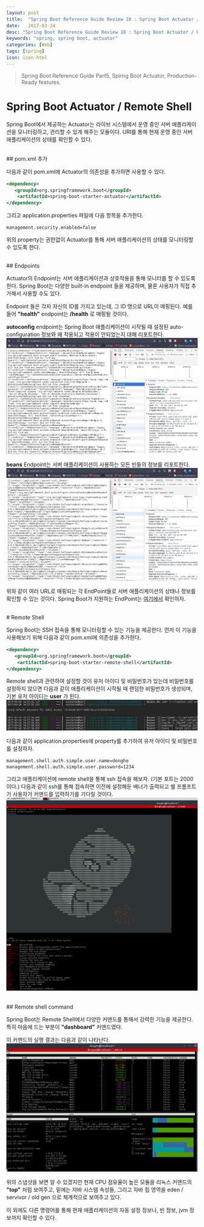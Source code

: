 ```yaml
---
layout: post
title:  "Spring Boot Reference Guide Review 10 : Spring Boot Actuator / Remote Shell"
date:   2017-03-24
desc: "Spring Boot Reference Guide Review 10 : Spring Boot Actuator / Remote Shell"
keywords: "spring, spring boot, actuator"
categories: [Web]
tags: [spring]
icon: icon-html
---
```


> Spring Boot Reference Guide Part5, Spirng Boot Actuator, Production-Ready features.

# Spring Boot Actuator / Remote Shell

Spring Boot에서 제공하는 Actuator는 라이브 시스템에서 운영 중인 서버 애플리케이션을 모니터링하고, 관리할 수 있게 해주는 모듈이다. URI를 통해 현재 운영 중인 서버 애플리케이션의 상태를 확인할 수 있다.

<br>
## pom.xml 추가

다음과 같이 pom.xml에 Actuator의 의존성을 추가하면 사용할 수 있다.
~~~xml
<dependency>
   <groupId>org.springframework.boot</groupId>
    <artifactId>spring-boot-starter-actuator</artifactId>
</dependency>
~~~

그리고 application.properties 파일에 다음 항목을 추가한다.
~~~
management.security.enabled=false
~~~
위의 property는 권한없이 Actuator를 통해 서버 애플리케이션의 상태를 모니터링할 수 있도록 한다.

<br>
## Endpoints

Actuator의 Endpoint는 서버 애플리케이션과 상호작용을 통해 모니터를 할 수 있도록 한다.
Spring Boot는 다양한 built-in endpoint 들을 제공하며, 물론 사용자가 직접 추가해서 사용할 수도 있다.

Endpoint 들은 각자 자신의 ID를 가지고 있는데, 그 ID 명으로 URL이 매핑된다. 예를 들어 **"health"** endpoint는 **/health** 로 매핑될 것이다.

**autoconfig** endpoint는 Spring Boot 애플리케이션이 시작될 때 설정된 auto-configuration 정보와 왜 적용되고 적용이 안되었는지 대해 리포트한다.
<br>
![01.png](/static/assets/img/blog/web/2017-03-24-spring_boot_features_10/01.png)


**beans** Endpoint는 서버 애플리케이션이 사용하는 모든 빈들의 정보를 리포트한다.
![02.png](/static/assets/img/blog/web/2017-03-24-spring_boot_features_10/02.png)

위와 같이 여러 URL로 매핑되는 각 EndPoint들로 서버 애플리케이션의 상태나 정보를 확인할 수 있는 것이다.
Spring Boot가 지원하는 EndPoint는 [여기에서][spring_boot_endpoint] 확인하자.

<br>
# Remote Shell

Spring Boot는 SSH 접속을 통해 모니터링할 수 있는 기능을 제공한다.
먼저 이 기능을 사용해보기 위해 다음과 같이 pom.xml에 의존성을 추가한다.
~~~xml
<dependency>
   <groupId>org.springframework.boot</groupId>
    <artifactId>spring-boot-starter-remote-shell</artifactId>
</dependency>
~~~

Remote shell과 관련하여 설정할 것이 유저 아이디 및 비밀번호가 있는데 비밀번호를 설정하지 않으면 다음과 같이 애플리케이션이 시작될 때 랜덤한 비밀번호가 생성되며, 기본 유저 아이디는 **user** 가 된다.
<br>
![03.png](/static/assets/img/blog/web/2017-03-24-spring_boot_features_10/03.png)

다음과 같이 application.properties에 property를 추가하여 유저 아이디 및 비밀번호를 설정하자.
~~~
management.shell.auth.simple.user.name=dongho
management.shell.auth.simple.user.password=1234
~~~

그리고 애플리케이션에 remote shell을 통해 ssh 접속을 해보자. (기본 포트는 2000 이다.)
다음과 같이 ssh를 통해 접속하면 이전에 설정해둔 배너가 출력되고 쉘 프롬프트가 사용자가 커맨드를 입력하기를 기다릴 것이다.
![04.png](/static/assets/img/blog/web/2017-03-24-spring_boot_features_10/04.png)

<br>
## Remote shell command

Spring Boot는 Remote Shell에서 다양한 커맨드를 통해서 강력한 기능을 제공한다.
특히 마음에 드는 부분이 **"dashboard"** 커맨드였다.

이 커맨드의 실행 결과는 다음과 같이 나타난다.
<br>
![05.png](/static/assets/img/blog/web/2017-03-24-spring_boot_features_10/05.png)

위의 스냅샷을 보면 알 수 있겠지만 현재 CPU 점유율이 높은 모듈을 리눅스 커맨드의 **"top"** 처럼 보여주고,
밑에는 자바 시스템 속성들, 그리고 자바 힙 영역을 eden / servivor / old gen 으로 체계적으로 보여주고 있다.

이 외에도 다른 명령어를 통해 현재 애플리케이션의 자동 설정 정보나, 빈 정보, jvm 정보까지 확인할 수 있다.

[spring_boot_endpoint]: https://docs.spring.io/spring-boot/docs/current-SNAPSHOT/reference/htmlsingle/#production-ready-endpoints
